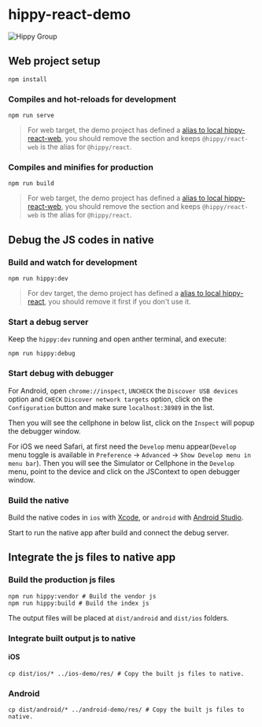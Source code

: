 # hippy-react-demo

![Hippy Group](https://img.shields.io/badge/group-Hippy-blue.svg)

## Web project setup
```
npm install
```

### Compiles and hot-reloads for development
```
npm run serve
```

> For web target, the demo project has defined a [alias to local hippy-react-web](./scripts/hippy-webpack.web.js#L85), you should remove the section and keeps `@hippy/react-web` is the alias for `@hippy/react`.

### Compiles and minifies for production
```
npm run build
```

> For web target, the demo project has defined a [alias to local hippy-react-web](./scripts/hippy-webpack.web.js#L85), you should remove the section and keeps `@hippy/react-web` is the alias for `@hippy/react`.

## Debug the JS codes in native

### Build and watch for development

```
npm run hippy:dev
```

> For dev target, the demo project has defined a [alias to local hippy-react](./scripts/hippy-webpack.dev.js#L80), you should remove it first if you don't use it.

### Start a debug server

Keep the `hippy:dev` running and open anther terminal, and execute:

```
npm run hippy:debug
```

### Start debug with debugger

For Android, open `chrome://inspect`, `UNCHECK` the `Discover USB devices` option and `CHECK` `Discover network targets` option, click on the `Configuration` button and make sure `localhost:38989` in the list.

Then you will see the cellphone in below list, click on the `Inspect` will popup the debugger window.

For iOS we need Safari, at first need the `Develop` menu appear(`Develop` menu toggle is available in `Preference` -> `Advanced` -> `Show Develop menu in menu bar`). Then you will see the Simulator or Cellphone in the `Develop` menu, point to the device and click on the JSContext to open debugger window.

### Build the native

Build the native codes in `ios` with [Xcode](https://developer.apple.com/xcode/), or `android` with [Android Studio](https://developer.android.com/studio).

Start to run the native app after build and connect the debug server.

## Integrate the js files to native app

### Build the production js files

```
npm run hippy:vendor # Build the vendor js
npm run hippy:build # Build the index js
```

The output files will be placed at `dist/android` and `dist/ios` folders.

### Integrate built output js to native

#### iOS

```
cp dist/ios/* ../ios-demo/res/ # Copy the built js files to native.
```

### Android

```
cp dist/android/* ../android-demo/res/ # Copy the built js files to native.
```
